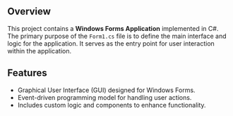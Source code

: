 

## Overview
This project contains a **Windows Forms Application** implemented in C#. The primary purpose of the `Form1.cs` file is to define the main interface and logic for the application. It serves as the entry point for user interaction within the application.

## Features
- Graphical User Interface (GUI) designed for Windows Forms.
- Event-driven programming model for handling user actions.
- Includes custom logic and components to enhance functionality.



